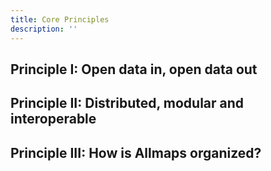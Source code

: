 ```yaml
---
title: Core Principles
description: ''
---
```


## Principle I: Open data in, open data out

## Principle II: Distributed, modular and interoperable

## Principle III: How is Allmaps organized?
